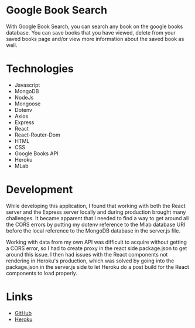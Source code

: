 # Google Book Search
With Google Book Search, you can search any book on the google books database. You can save books that you have viewed, delete from your saved books page and/or view more information about the saved book as well.

# Technologies
* Javascript
* MongoDB
* NodeJs
* Mongoose
* Dotenv
* Axios
* Express
* React
* React-Router-Dom
* HTML
* CSS
* Google Books API
* Heroku
* MLab


# Development

While developing this application, I found that working with both the React server and the Express server locally and during production brought many challenges. It became apparent that I needed to find a way to get around all the CORS errors by putting my dotenv reference to the Mlab database URI before the local reference to the MongoDB database in the server.js file. 

Working with data from my own API was difficult to acquire without getting a CORS error, so I had to create proxy in the react side package.json to get around this issue. I then had issues with the React components not rendering in Heroku's production, which was solved by going into the package.json in the server.js side to let Heroku do a post build for the React components to load properly.

# Links
* [GitHub](https://github.com/eotoalex/book_search)
* [Heroku](https://blooming-hollows-91552.herokuapp.com/)


